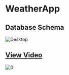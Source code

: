 # WeatherApp

## Database Schema

![Desktop](https://user-images.githubusercontent.com/40057902/86567770-8457e900-bf89-11ea-8038-8f679684610b.JPG)


## [View Video](https://dms.licdn.com/playlist/C4E05AQEFSM3iEbmm8g/mp4-720p-30fp-crf28/0?e=1599490800&v=beta&t=vvOzM-FvY0XACf8s_KzC09STe38tUsevxXlV-zKv9-g)

![0](https://user-images.githubusercontent.com/40057902/92328571-55d8b600-f07f-11ea-93fc-518cdfe40924.gif)


